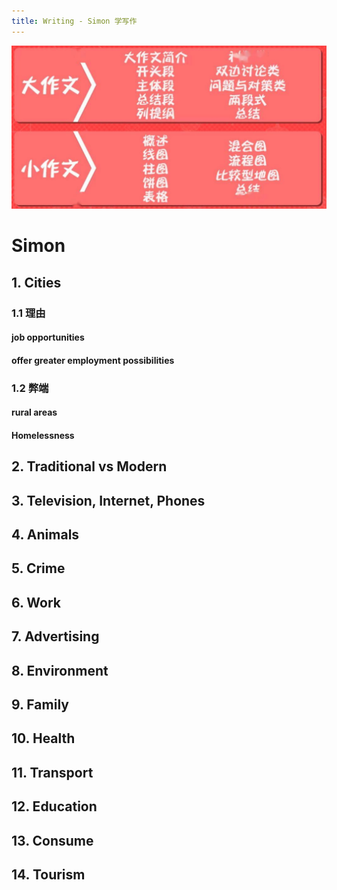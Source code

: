 ```yaml
---
title: Writing - Simon 学写作
---
```


<img src="/images/IELTS/writing/simon-logo-2.jpeg" width="550" alt="1. 扣题 2. 说原因 3. 扩展举例 4. 扣回题目"/>

<!-- more -->

# Simon

## 1. Cities

### 1.1 理由

#### job opportunities

#### offer greater employment possibilities

### 1.2 弊端

#### rural areas

#### Homelessness

## 2. Traditional vs Modern

## 3. Television, Internet, Phones

## 4. Animals

## 5. Crime

## 6. Work

## 7. Advertising

## 8. Environment

## 9. Family

## 10. Health

## 11. Transport

## 12. Education

## 13. Consume

## 14. Tourism

